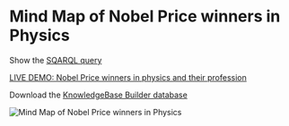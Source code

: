# Mind Map of Nobel Price winners in Physics

Show the [SQARQL query](./NobelPricePhysics.sparql)

[LIVE DEMO: Nobel Price winners in physics and their profession](https://inforapid.org/webapp/webapp.php?shareddb=atwa7k9pqcOvsRcU8BeyNNLHUM5FzcaenpYad7yrUf6REqOBUmcMMIOPR43VtcGDF6gPVYu9M8bIjoTSnK4F9lTCb4N3INkH)

Download the [KnowledgeBase Builder database](./NobelPricePhysics.kdb)

![Mind Map of Nobel Price winners in Physics](NobelPricePhysics.gif?raw=true "Mind Map of Nobel Price winners in Physics")
